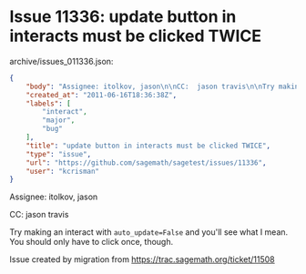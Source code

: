 # Issue 11336: update button in interacts must be clicked TWICE

archive/issues_011336.json:
```json
{
    "body": "Assignee: itolkov, jason\n\nCC:  jason travis\n\nTry making an interact with `auto_update=False` and you'll see what I mean.  You should only have to click once, though.\n\nIssue created by migration from https://trac.sagemath.org/ticket/11508\n\n",
    "created_at": "2011-06-16T18:36:38Z",
    "labels": [
        "interact",
        "major",
        "bug"
    ],
    "title": "update button in interacts must be clicked TWICE",
    "type": "issue",
    "url": "https://github.com/sagemath/sagetest/issues/11336",
    "user": "kcrisman"
}
```
Assignee: itolkov, jason

CC:  jason travis

Try making an interact with `auto_update=False` and you'll see what I mean.  You should only have to click once, though.

Issue created by migration from https://trac.sagemath.org/ticket/11508


